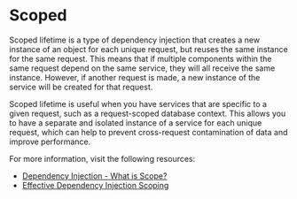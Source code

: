# Scoped

Scoped lifetime is a type of dependency injection that creates a new instance of an object for each unique request, but reuses the same instance for the same request. This means that if multiple components within the same request depend on the same service, they will all receive the same instance. However, if another request is made, a new instance of the service will be created for that request.

Scoped lifetime is useful when you have services that are specific to a given request, such as a request-scoped database context. This allows you to have a separate and isolated instance of a service for each unique request, which can help to prevent cross-request contamination of data and improve performance.

For more information, visit the following resources:

- [Dependency Injection - What is Scope?](https://javaranch.com/journal/2008/10/dependency-injection-what-is-scope.html)
- [Effective Dependency Injection Scoping](https://medium.com/android-news/effective-dependency-injection-scoping-4bac813d4491)
